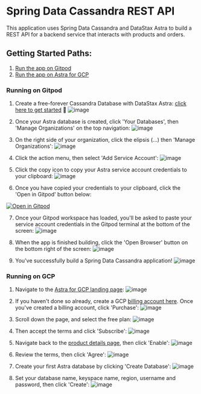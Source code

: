 # Spring Data Cassandra REST API

This application uses Spring Data Cassandra and DataStax Astra to build a REST API for a backend service that interacts with products and orders.

## Getting Started Paths:
1. [Run the app on Gitpod](#running-on-gitpod)
2. [Run the app on Astra for GCP](#running-on-gcp)

### Running on Gitpod

1. Create a free-forever Cassandra Database with DataStax Astra: [click here to get started](https://astra.datastax.com/register?utm_source=github&utm_medium=referral&utm_campaign=spring-data-starter) 🚀
![image](https://user-images.githubusercontent.com/3254549/90944037-75aa8180-e3d1-11ea-9b17-91929d55bc07.png)

   
2. Once your Astra database is created, click 'Your Databases', then 'Manage Organizations' on the top navigation: 
![image](https://user-images.githubusercontent.com/3254549/90944069-9f63a880-e3d1-11ea-834a-968ffe69e37b.png)
  
  
3. On the right side of your organization, click the elipsis (...) then 'Manage Organizations': 
![image](https://user-images.githubusercontent.com/3254549/90944096-c02bfe00-e3d1-11ea-9513-b3362cdfd77a.png)

4. Click the action menu, then select 'Add Service Account':
![image](https://user-images.githubusercontent.com/3254549/90944155-05503000-e3d2-11ea-9d2a-8c376b027358.png)

5. Click the copy icon to copy your Astra service account credentials to your clipboard:
![image](https://user-images.githubusercontent.com/3254549/90944221-3c264600-e3d2-11ea-9d04-46915f1c3731.png)

6. Once you have copied your credentials to your clipboard, click the 'Open in Gitpod' button below:

[![Open in Gitpod](https://gitpod.io/button/open-in-gitpod.svg)](https://dtsx.io/2QjoULs)
   
7. Once your Gitpod workspace has loaded, you'll be asked to paste your service account credentials in the Gitpod terminal at the bottom of the screen:
![image](https://user-images.githubusercontent.com/3254549/90944321-e900c300-e3d2-11ea-9624-dae5f81b6a0a.png)

8. When the app is finished building, click the 'Open Browser' button on the bottom right of the screen:
![image](https://user-images.githubusercontent.com/3254549/90944371-249b8d00-e3d3-11ea-8305-b7d4fad9742c.png)

9. You've successfully build a Spring Data Cassandra application!
![image](https://user-images.githubusercontent.com/3254549/90944387-439a1f00-e3d3-11ea-9df4-e8a5580c62cd.png)

### Running on GCP

1. Navigate to the [Astra for GCP landing page](https://console.cloud.google.com/marketplace/product/endpoints/prod.cloud.datastax.com):
![image](https://user-images.githubusercontent.com/3254549/91092366-c1953a80-e60c-11ea-9228-e7fcf204303f.png)

2. If you haven't done so already, create a GCP [billing account here](https://console.cloud.google.com/billing/linkedaccount). Once you've created a billing account, click 'Purchase':
![image](https://user-images.githubusercontent.com/3254549/91092716-4a13db00-e60d-11ea-8f7c-b82eef3120ce.png)

3. Scroll down the page, and select the free plan:
![image](https://user-images.githubusercontent.com/3254549/91092831-73346b80-e60d-11ea-9abd-e2840312582d.png)

4. Then accept the terms and click 'Subscribe':
![image](https://user-images.githubusercontent.com/3254549/91092903-8810ff00-e60d-11ea-877d-bc11388759e1.png)

5. Navigate back to the [product details page](https://console.cloud.google.com/marketplace/product/endpoints/prod.cloud.datastax.com), then click 'Enable':
![image](https://user-images.githubusercontent.com/3254549/91223854-194ba880-e6d6-11ea-8cf9-3529fc79cbdc.png)

6. Review the terms, then click 'Agree':
![image](https://user-images.githubusercontent.com/3254549/91223956-3b452b00-e6d6-11ea-8206-0a2142df9839.png)

7. Create your first Astra database by clicking 'Create Database':
![image](https://user-images.githubusercontent.com/3254549/91224034-54e67280-e6d6-11ea-961f-73b929717817.png)

8. Set your database name, keyspace name, region, username and password, then click 'Create':
![image](https://user-images.githubusercontent.com/3254549/91224114-77788b80-e6d6-11ea-99f2-c9249a319d6f.png)

